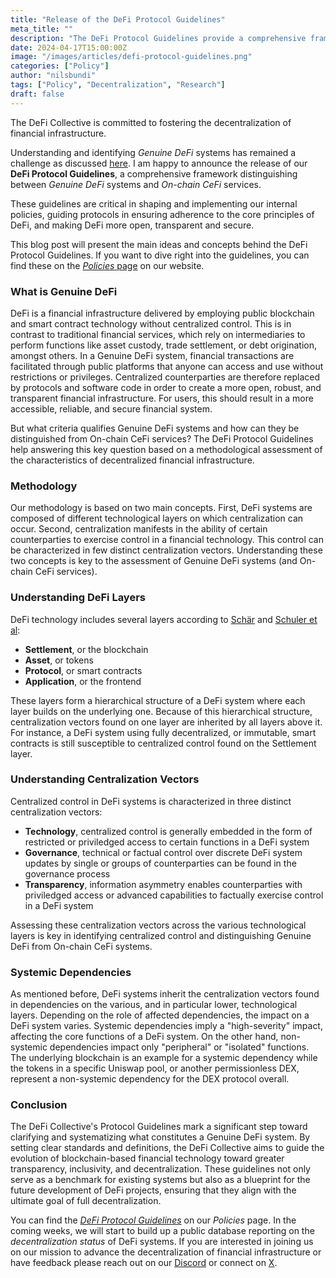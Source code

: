```yaml
---
title: "Release of the DeFi Protocol Guidelines"
meta_title: ""
description: "The DeFi Protocol Guidelines provide a comprehensive framework for the characterization of Genuine DeFi systems and the identification of On-chain CeFi services."
date: 2024-04-17T15:00:00Z
image: "/images/articles/defi-protocol-guidelines.png"
categories: ["Policy"]
author: "nilsbundi"
tags: ["Policy", "Decentralization", "Research"]
draft: false
---
```


The DeFi Collective is committed to fostering the decentralization of financial infrastructure.

Understanding and identifying _Genuine DeFi_ systems has remained a challenge as discussed [here](../make-defi-decentralized-again). I am happy to announce the release of our __DeFi Protocol Guidelines__, a comprehensive framework distinguishing between _Genuine DeFi_ systems and _On-chain CeFi_ services.

These guidelines are critical in shaping and implementing our internal policies, guiding protocols in ensuring adherence to the core principles of DeFi, and making DeFi more open, transparent and secure.

This blog post will present the main ideas and concepts behind the DeFi Protocol Guidelines. If you want to dive right into the guidelines, you can find these on the [_Policies_ page](../../policies) on our website.


### What is Genuine DeFi

DeFi is a financial infrastructure delivered by employing public blockchain and smart contract technology without centralized control. This is in contrast to traditional financial services, which rely on intermediaries to perform functions like asset custody, trade settlement, or debt origination, amongst others. In a Genuine DeFi system, financial transactions are facilitated through public platforms that anyone can access and use without restrictions or privileges. Centralized counterparties are therefore replaced by protocols and software code in order to create a more open, robust, and transparent financial infrastructure. For users, this should result in a more accessible, reliable, and secure financial system.

But what criteria qualifies Genuine DeFi systems and how can they be distinguished from On-chain CeFi services? The DeFi Protocol Guidelines help answering this key question based on a methodological assessment of the characteristics of decentralized financial infrastructure.


### Methodology

Our methodology is based on two main concepts. First, DeFi systems are composed of different technological layers on which centralization can occur. Second, centralization manifests in the ability of certain counterparties to exercise control in a financial technology. This control can be characterized in few distinct centralization vectors. Understanding these two concepts is key to the assessment of Genuine DeFi systems (and On-chain CeFi services).


### Understanding DeFi Layers

DeFi technology includes several layers according to [Schär](https://doi.org/10.20955/r.103.153-74) and [Schuler et al](https://doi.org/10.1093/jfr/fjad014): 

- __Settlement__, or the blockchain
- __Asset__, or tokens
- __Protocol__, or smart contracts
- __Application__, or the frontend

These layers form a hierarchical structure of a DeFi system where each layer builds on the underlying one. Because of this hierarchical structure, centralization vectors found on one layer are inherited by all layers above it. For instance, a DeFi system using fully decentralized, or immutable, smart contracts is still susceptible to centralized control found on the Settlement layer.


### Understanding Centralization Vectors

Centralized control in DeFi systems is characterized in three distinct centralization vectors: 

- __Technology__, centralized control is generally embedded in the form of restricted or priviledged access to certain functions in a DeFi system
- __Governance__, technical or factual control over discrete DeFi system updates by single or groups of counterparties can be found in the governance process
- __Transparency__, information asymmetry enables counterparties with priviledged access or advanced capabilities to factually exercise control in a DeFi system

Assessing these centralization vectors across the various technological layers is key in identifying centralized control and distinguishing Genuine DeFi from On-chain CeFi systems. 


### Systemic Dependencies

As mentioned before, DeFi systems inherit the centralization vectors found in dependencies on the various, and in particular lower, technological layers. Depending on the role of affected dependencies, the impact on a DeFi system varies. Systemic dependencies imply a "high-severity" impact, affecting the core functions of a DeFi system. On the other hand, non-systemic dependencies impact only "peripheral" or "isolated" functions. The underlying blockchain is an example for a systemic dependency while the tokens in a specific Uniswap pool, or another permissionless DEX, represent a non-systemic dependency for the DEX protocol overall.


### Conclusion

The DeFi Collective's Protocol Guidelines mark a significant step toward clarifying and systematizing what constitutes a Genuine DeFi system. By setting clear standards and definitions, the DeFi Collective aims to guide the evolution of blockchain-based financial technology toward greater transparency, inclusivity, and decentralization. These guidelines not only serve as a benchmark for existing systems but also as a blueprint for the future development of DeFi projects, ensuring that they align with the ultimate goal of full decentralization.

You can find the [_DeFi Protocol Guidelines_](../../defi-protocol-guidelines) on our _Policies_ page. In the coming weeks, we will start to build up a public database reporting on the _decentralization status_ of DeFi systems. If you are interested in joining us on our mission to advance the decentralization of financial infrastructure or have feedback please reach out on our [Discord](https://discord.gg/Z467Ehv6VU) or connect on [X](https://twitter.com/DeFiCollective_).